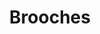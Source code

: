 ---
title: Brooches
overview_markdown: |
  Assael brooches feature classic and whimsical designs with stunning rare pearls as the centerpiece. Truly elegant and timeless, the perfect brooch makes a unique style statement.
order_number: 1
_hide_content: true
---